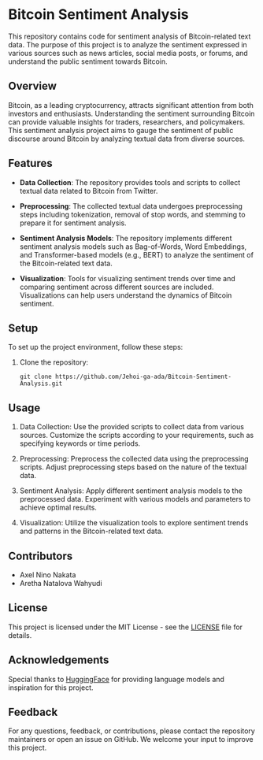 # Bitcoin Sentiment Analysis

This repository contains code for sentiment analysis of Bitcoin-related text data. The purpose of this project is to analyze the sentiment expressed in various sources such as news articles, social media posts, or forums, and understand the public sentiment towards Bitcoin. 

## Overview

Bitcoin, as a leading cryptocurrency, attracts significant attention from both investors and enthusiasts. Understanding the sentiment surrounding Bitcoin can provide valuable insights for traders, researchers, and policymakers. This sentiment analysis project aims to gauge the sentiment of public discourse around Bitcoin by analyzing textual data from diverse sources.

## Features

- **Data Collection**: The repository provides tools and scripts to collect textual data related to Bitcoin from Twitter.
  
- **Preprocessing**: The collected textual data undergoes preprocessing steps including tokenization, removal of stop words, and stemming to prepare it for sentiment analysis.

- **Sentiment Analysis Models**: The repository implements different sentiment analysis models such as Bag-of-Words, Word Embeddings, and Transformer-based models (e.g., BERT) to analyze the sentiment of the Bitcoin-related text data.

- **Visualization**: Tools for visualizing sentiment trends over time and comparing sentiment across different sources are included. Visualizations can help users understand the dynamics of Bitcoin sentiment.

## Setup

To set up the project environment, follow these steps:

1. Clone the repository:
   ```
   git clone https://github.com/Jehoi-ga-ada/Bitcoin-Sentiment-Analysis.git
   ```

## Usage

1. Data Collection:
   Use the provided scripts to collect data from various sources. Customize the scripts according to your requirements, such as specifying keywords or time periods.

2. Preprocessing:
   Preprocess the collected data using the preprocessing scripts. Adjust preprocessing steps based on the nature of the textual data.

3. Sentiment Analysis:
   Apply different sentiment analysis models to the preprocessed data. Experiment with various models and parameters to achieve optimal results.

4. Visualization:
   Utilize the visualization tools to explore sentiment trends and patterns in the Bitcoin-related text data.

## Contributors

- Axel Nino Nakata
- Aretha Natalova Wahyudi

## License

This project is licensed under the MIT License - see the [LICENSE](LICENSE) file for details.

## Acknowledgements

Special thanks to [HuggingFace](https://huggingface.co/) for providing language models and inspiration for this project.

## Feedback

For any questions, feedback, or contributions, please contact the repository maintainers or open an issue on GitHub. We welcome your input to improve this project.
